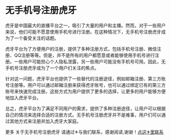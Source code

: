 # 无手机号注册虎牙

虎牙是中国最大的直播平台之一，吸引了大量的用户和主播。然而，对于一些用户来说，他们可能不愿意使用手机号进行注册。在这种情况下，无手机号注册虎牙成为了一个备受关注的话题。

虎牙平台为了方便用户的注册，提供了多种注册方式，包括手机号注册、微信注册、QQ注册等等。但是，并不是所有的用户都愿意或者能够使用手机号进行注册。一些用户可能担心个人隐私泄露，另一些用户可能没有手机号可用。因此，无手机号注册虎牙成为了一个用户们关注的焦点。

针对这一问题，虎牙平台也提供了一些替代的注册途径，例如邮箱注册、第三方账号注册等。用户可以通过邮箱注册来获得虎牙账号，也可以通过绑定已有的第三方账号来快速完成注册。这些方式为用户提供了更多的选择，让更多的用户能够方便地加入虎牙平台。

总之，虎牙平台为了满足不同用户的需求，提供了多种注册途径，让用户可以根据自己的情况来选择合适的注册方式。无手机号注册虎牙并不是难事，用户们可以通过其他方式来注册并加入虎牙大家庭。

更多 关于无手机号注册虎牙 请通过✈与我们联系，感谢阅读,谢谢！[点这✈里联系](https://d.k02.cc)